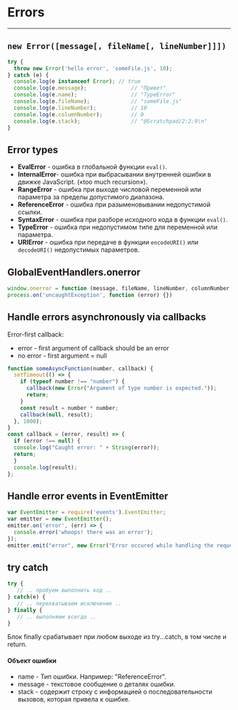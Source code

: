 # Errors
***

## `new Error([message[, fileName[, lineNumber]]])`
```javascript
try {
  throw new Error('hello error', 'someFile.js', 10);
} catch (e) {
  console.log(e instanceof Error); // true
  console.log(e.message);              // "Привет"
  console.log(e.name);                 // "TypeError"
  console.log(e.fileName);             // "someFile.js"
  console.log(e.lineNumber);           // 10
  console.log(e.columnNumber);         // 0
  console.log(e.stack);                // "@Scratchpad/2:2:9\n"
}
```

## Error types
- **EvalError** - ошибка в глобальной функции `eval()`.
- **InternalError**- ошибка при выбрасывании внутренней ошибки в движке JavaScript. («too much recursion»).
- **RangeError** - ошибка при выходе числовой переменной или параметра за пределы допустимого диапазона.
- **ReferenceError** - ошибка при разыменовывании недопустимой ссылки.
- **SyntaxError** - ошибка при разборе исходного кода в функции `eval()`.
- **TypeError** - ошибка при недопустимом типе для переменной или параметра.
- **URIError** - ошибка при передаче в функции `encodeURI()` или `decodeURI()` недопустимых параметров. 

## GlobalEventHandlers.onerror
```javascript
window.onerror = function (message, fileName, lineNumber, columnNumber, error) {} // browser
process.on('uncaughtException', function (error) {})                              // node
```

## Handle errors asynchronously via callbacks
Error-first callback:
- error - first argument of callback should be an error
- no error - first argument = null

```javascript
function someAsyncFunction(number, callback) {
  setTimeout(() => {
    if (typeof number !== "number") {
      callback(new Error("Argument of type number is expected."));
      return;
    }
    const result = number * number;
    callback(null, result);
  }, 1000);
}
const callback = (error, result) => {
  if (error !== null) {
  console.log("Caught error: " + String(error));
  return;
  }
  console.log(result);
};
```

## Handle error events in EventEmitter
```javascript
var EventEmitter = require('events').EventEmitter;
var emitter = new EventEmitter();
emitter.on('error', (err) => {
  console.error('whoops! there was an error');
});
emitter.emit("error", new Error("Error occured while handling the request"));
```

## try catch
```javascript
try {
   // .. пробуем выполнить код ..
} catch(e) {
   // .. перехватываем исключение ..
} finally {
   // .. выполняем всегда ..
}
```
Блок finally срабатывает при любом выходе из try...catch, в том числе и return.

#### Объект ошибки
*  name - Тип ошибки. Например: "ReferenceError".
*  message - текстовое сообщение о деталях ошибки.
*  stack - содержит строку с информацией о последовательности вызовов, которая привела к ошибке.
